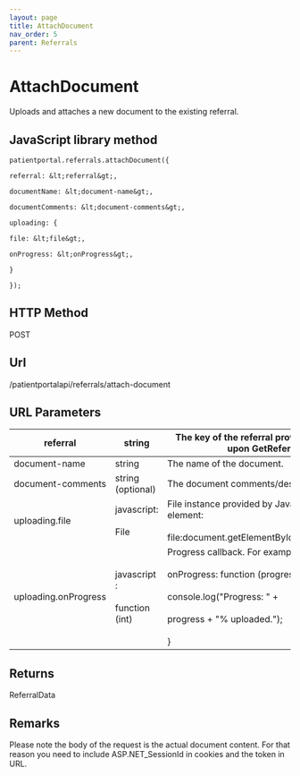 ```yaml
---
layout: page
title: AttachDocument
nav_order: 5
parent: Referrals
---
```


# AttachDocument

Uploads and attaches a new document to the existing referral.

## JavaScript library method

```
patientportal.referrals.attachDocument({

referral: &lt;referral&gt;,

documentName: &lt;document-name&gt;,

documentComments: &lt;document-comments&gt;,

uploading: {

file: &lt;file&gt;,

onProgress: &lt;onProgress&gt;,

}

});
```

## HTTP Method

POST

## ****Url****

/patientportalapi/referrals/attach-document

## URL Parameters

| referral | string | The key of the referral provided by the API upon GetReferrals. |
| --- | --- | --- |
| document-name | string | The name of the document. |
| document-comments | string (optional) | The document comments/description. |
| uploading.file | javascript:<br><br>File | File instance provided by JavaScript input element:<br><br>file:document.getElementById("myFile").files\[0\] |
| uploading.onProgress | javascript :<br><br>function (int) | Progress callback. For example:<br><br>onProgress: function (progress) {<br><br>console.log("Progress: " +<br><br>progress + "% uploaded."); <br><br>} |

## Returns

ReferralData

## Remarks

Please note the body of the request is the actual document content. For that reason you need to include ASP.NET_SessionId in cookies and the token in URL.
